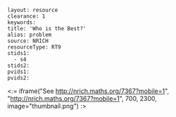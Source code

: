 ````
layout: resource
clearance: 1
keywords:
title: 'Who is the Best?'
alias: problem
source: NRICH
resourceType: RT9
stids1: 
  - s4
stids2:
pvids1:
pvids2:

````

<:= iframe("See http://nrich.maths.org/7367?mobile=1", "http://nrich.maths.org/7367?mobile=1", 700, 2300, image="thumbnail.png") :>

